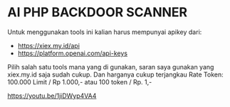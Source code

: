 # AI PHP BACKDOOR SCANNER
Untuk menggunakan tools ini kalian harus mempunyai apikey dari:
* https://xiex.my.id/api
* https://platform.openai.com/api-keys

Pilih salah satu tools mana yang di gunakan, saran saya gunakan yang xiex.my.id saja sudah cukup. Dan harganya cukup terjangkau Rate Token: 100.000 Limit / Rp 1.000,- atau 100 token / Rp. 1,-

https://youtu.be/1jiDWyp4VA4
